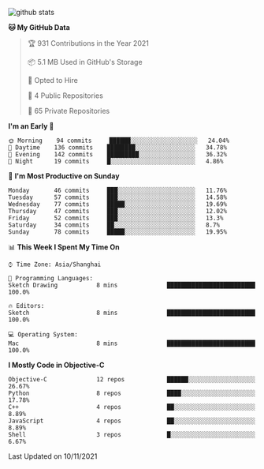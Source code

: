 
![github stats](https://github-readme-stats.vercel.app/api?username=ChesterYue&show_icons=true&count_private=true)

<!-- ![wakatime](https://github-readme-stats.vercel.app/api/wakatime?username=ChesterYue&layout=compact) -->

<!-- ![wakatime](https://github-readme-stats.vercel.app/api/top-langs/?username=ChesterYue&layout=compact) -->

<!--START_SECTION:waka-->
**🐱 My GitHub Data** 

> 🏆 931 Contributions in the Year 2021
 > 
> 📦 5.1 MB Used in GitHub's Storage 
 > 
> 💼 Opted to Hire
 > 
> 📜 4 Public Repositories 
 > 
> 🔑 65 Private Repositories  
 > 
**I'm an Early 🐤** 

```text
🌞 Morning    94 commits     ██████░░░░░░░░░░░░░░░░░░░   24.04% 
🌆 Daytime    136 commits    ████████░░░░░░░░░░░░░░░░░   34.78% 
🌃 Evening    142 commits    █████████░░░░░░░░░░░░░░░░   36.32% 
🌙 Night      19 commits     █░░░░░░░░░░░░░░░░░░░░░░░░   4.86%

```
📅 **I'm Most Productive on Sunday** 

```text
Monday       46 commits     ███░░░░░░░░░░░░░░░░░░░░░░   11.76% 
Tuesday      57 commits     ███░░░░░░░░░░░░░░░░░░░░░░   14.58% 
Wednesday    77 commits     █████░░░░░░░░░░░░░░░░░░░░   19.69% 
Thursday     47 commits     ███░░░░░░░░░░░░░░░░░░░░░░   12.02% 
Friday       52 commits     ███░░░░░░░░░░░░░░░░░░░░░░   13.3% 
Saturday     34 commits     ██░░░░░░░░░░░░░░░░░░░░░░░   8.7% 
Sunday       78 commits     █████░░░░░░░░░░░░░░░░░░░░   19.95%

```


📊 **This Week I Spent My Time On** 

```text
⌚︎ Time Zone: Asia/Shanghai

💬 Programming Languages: 
Sketch Drawing           8 mins              █████████████████████████   100.0%

🔥 Editors: 
Sketch                   8 mins              █████████████████████████   100.0%

💻 Operating System: 
Mac                      8 mins              █████████████████████████   100.0%

```

**I Mostly Code in Objective-C** 

```text
Objective-C              12 repos            ██████░░░░░░░░░░░░░░░░░░░   26.67% 
Python                   8 repos             ████░░░░░░░░░░░░░░░░░░░░░   17.78% 
C++                      4 repos             ██░░░░░░░░░░░░░░░░░░░░░░░   8.89% 
JavaScript               4 repos             ██░░░░░░░░░░░░░░░░░░░░░░░   8.89% 
Shell                    3 repos             █░░░░░░░░░░░░░░░░░░░░░░░░   6.67%

```



 Last Updated on 10/11/2021
<!--END_SECTION:waka-->